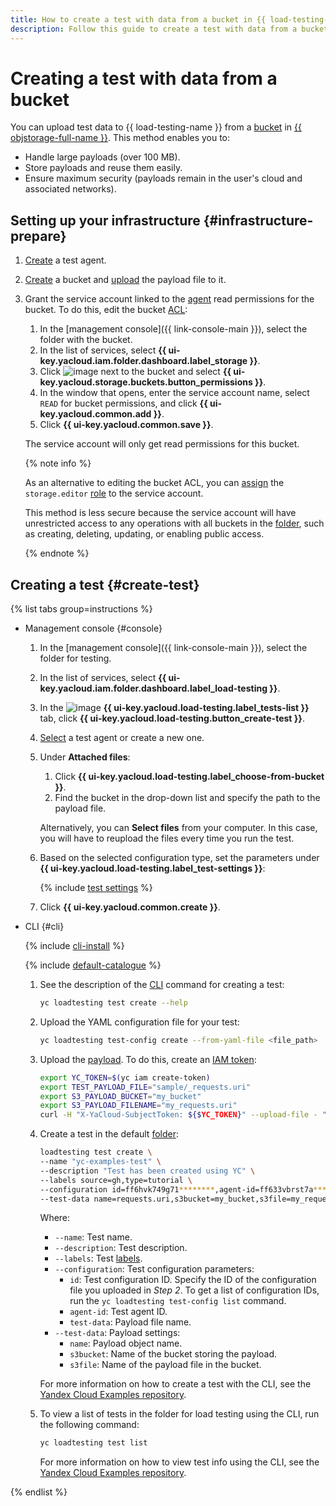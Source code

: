 ```yaml
---
title: How to create a test with data from a bucket in {{ load-testing-full-name }}
description: Follow this guide to create a test with data from a bucket.
---
```


# Creating a test with data from a bucket

You can upload test data to {{ load-testing-name }} from a [bucket](../../storage/concepts/bucket.md) in [{{ objstorage-full-name }}](../../storage/). This method enables you to:
* Handle large payloads (over 100 MB).
* Store payloads and reuse them easily.
* Ensure maximum security (payloads remain in the user's cloud and associated networks).

## Setting up your infrastructure {#infrastructure-prepare}

1. [Create](create-agent.md) a test agent.
1. [Create](../../storage/operations/buckets/create.md) a bucket and [upload](../../storage/operations/objects/upload.md) the payload file to it.
1. Grant the service account linked to the [agent](../concepts/agent.md) read permissions for the bucket. To do this, edit the bucket [ACL](../../storage/concepts/acl.md):
    1. In the [management console]({{ link-console-main }}), select the folder with the bucket.
    1. In the list of services, select **{{ ui-key.yacloud.iam.folder.dashboard.label_storage }}**.
    1. Click ![image](../../_assets/horizontal-ellipsis.svg) next to the bucket and select **{{ ui-key.yacloud.storage.buckets.button_permissions }}**.
    1. In the window that opens, enter the service account name, select `READ` for bucket permissions, and click **{{ ui-key.yacloud.common.add }}**.
    1. Click **{{ ui-key.yacloud.common.save }}**.

    The service account will only get read permissions for this bucket.

    {% note info %}

    As an alternative to editing the bucket ACL, you can [assign](../../iam/operations/roles/grant.md) the `storage.editor` [role](../../storage/security/#storage-editor) to the service account. 

    This method is less secure because the service account will have unrestricted access to any operations with all buckets in the [folder](../../resource-manager/concepts/resources-hierarchy.md#folder), such as creating, deleting, updating, or enabling public access.

    {% endnote %}

## Creating a test {#create-test}



{% list tabs group=instructions %}

- Management console {#console}
  1. In the [management console]({{ link-console-main }}), select the folder for testing.
  1. In the list of services, select **{{ ui-key.yacloud.iam.folder.dashboard.label_load-testing }}**.
  1. In the ![image](../../_assets/load-testing/test.svg) **{{ ui-key.yacloud.load-testing.label_tests-list }}** tab, click **{{ ui-key.yacloud.load-testing.button_create-test }}**.
  1. [Select](../concepts/agent-select.md) a test agent or create a new one.
  1. Under **Attached files**:
      1. Click **{{ ui-key.yacloud.load-testing.label_choose-from-bucket }}**.
      1. Find the bucket in the drop-down list and specify the path to the payload file.

      Alternatively, you can **Select files** from your computer. In this case, you will have to reupload the files every time you run the test.

  1. Based on the selected configuration type, set the parameters under **{{ ui-key.yacloud.load-testing.label_test-settings }}**:

      {% include [test settings](../../_includes/load-testing/test-settings.md) %}

  1. Click **{{ ui-key.yacloud.common.create }}**.

- CLI {#cli}

  {% include [cli-install](../../_includes/cli-install.md) %}

  {% include [default-catalogue](../../_includes/default-catalogue.md) %}

  1. See the description of the [CLI](../../cli/) command for creating a test:

     ```bash
     yc loadtesting test create --help
     ```

  1. Upload the YAML configuration file for your test:

     ```bash
     yc loadtesting test-config create --from-yaml-file <file_path>
     ```

  1. Upload the [payload](../../load-testing/concepts/payload). To do this, create an [IAM token](../../ydb/terraform/credentials):

     ```bash
     export YC_TOKEN=$(yc iam create-token)
     export TEST_PAYLOAD_FILE="sample/_requests.uri"
     export S3_PAYLOAD_BUCKET="my_bucket"
     export S3_PAYLOAD_FILENAME="my_requests.uri"
     curl -H "X-YaCloud-SubjectToken: ${$YC_TOKEN}" --upload-file - "https://storage.yandexcloud.net/${$S3_PAYLOAD_BUCKET}/${$S3_PAYLOAD_FILENAME}" < ${$TEST_PAYLOAD_FILE}
     ```

  1. Create a test in the default [folder](../../resource-manager/concepts/resources-hierarchy.md#folder):

     ```bash
     loadtesting test create \
     --name "yc-examples-test" \
     --description "Test has been created using YC" \
     --labels source=gh,type=tutorial \
     --configuration id=ff6hvk749g71********,agent-id=ff633vbrst7a********,test-data=requests.uri \
     --test-data name=requests.uri,s3bucket=my_bucket,s3file=my_requests.uri
     ```

     Where:
     * `--name`: Test name.
     * `--description`: Test description.
     * `--labels`: Test [labels](../../resource-manager/concepts/labels.md).
     * `--configuration`: Test configuration parameters:
         * `id`: Test configuration ID. Specify the ID of the configuration file you uploaded in _Step 2_. To get a list of configuration IDs, run the `yc loadtesting test-config list` command.
         * `agent-id`: Test agent ID.
         * `test-data`: Payload file name.
     * `--test-data`: Payload settings:
         * `name`: Payload object name.
         * `s3bucket`: Name of the bucket storing the payload.
         * `s3file`: Name of the payload file in the bucket.

     For more information on how to create a test with the CLI, see the [Yandex Cloud Examples repository](https://github.com/yandex-cloud-examples/yc-load-testing-start-test).

  1. To view a list of tests in the folder for load testing using the CLI, run the following command:

     ```bash
     yc loadtesting test list
     ```

     For more information on how to view test info using the CLI, see the [Yandex Cloud Examples repository](https://github.com/yandex-cloud-examples/yc-load-testing-list-tests).
    

{% endlist %}